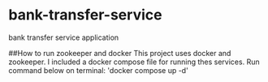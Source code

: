 # bank-transfer-service
bank transfer service application

##How to run zookeeper and docker
This project uses docker and zookeeper. I included a docker compose file for running thes services.
Run command below on terminal:
'docker compose up -d'

